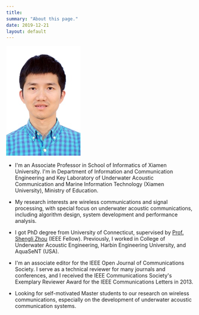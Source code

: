 ```yaml
---
title: 
summary: "About this page."
date: 2019-12-21
layout: default
---
```


![Researcher Portrait](assets/images/potrait_20.jpg "Lei Wan")

* I'm an Associate Professor in School of Informatics of Xiamen University. I'm in Department of Information and Communication Engineering and Key Laboratory of Underwater Acoustic Communication and Marine Information Technology (Xiamen University), Ministry of Education.

* My research interests are wireless communications and signal processing, with special focus on underwater acoustic communications, including algorithm design, system development and performance analysis.

* I got PhD degree from University of Connecticut, supervised by [Prof. Shengli Zhou](https://www.ee.uconn.edu/shengli-zhou/) (IEEE Fellow). Previously, I worked in College of Underwater Acoustic Engineering, Harbin Engineering University, and AquaSeNT (USA). 

* I'm an associate editor for the IEEE Open Journal of Communications Society. I serve as a technical reviewer for many journals and conferences, and I received the IEEE Communications Society's Exemplary Reviewer Award for the IEEE Communications Letters in 2013.

* Looking for self-motivated Master students to our research on wireless communications, especially on the development of underwater acoustic communication systems.


